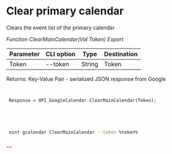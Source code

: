 ﻿---
sidebar_position: 4
---

# Clear primary calendar
 Clears the event list of the primary calendar


*Function ClearMainCalendar(Val Token) Export*

 | Parameter | CLI option | Type | Destination |
 |-|-|-|-|
 | Token | --token | String | Token |

 
 Returns: Key-Value Pair - serialized JSON response from Google

```bsl title="Code example"
	
 
 Response = OPI_GoogleCalendar.ClearMainCalendar(Token);
 
 
	
```

```sh title="CLI command example"
 
 oint gcalendar ClearMainCalendar --token %token%


```


```json title="Result"

""

```
